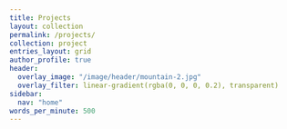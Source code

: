 ```yaml
---
title: Projects
layout: collection
permalink: /projects/
collection: project
entries_layout: grid
author_profile: true
header:
  overlay_image: "/image/header/mountain-2.jpg"
  overlay_filter: linear-gradient(rgba(0, 0, 0, 0.2), transparent)
sidebar:
  nav: "home"
words_per_minute: 500
---
```

